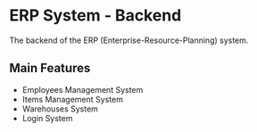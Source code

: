 # ERP System - Backend
The backend of the ERP (Enterprise-Resource-Planning) system.

## Main Features

* Employees Management System
* Items Management System
* Warehouses System
* Login System
